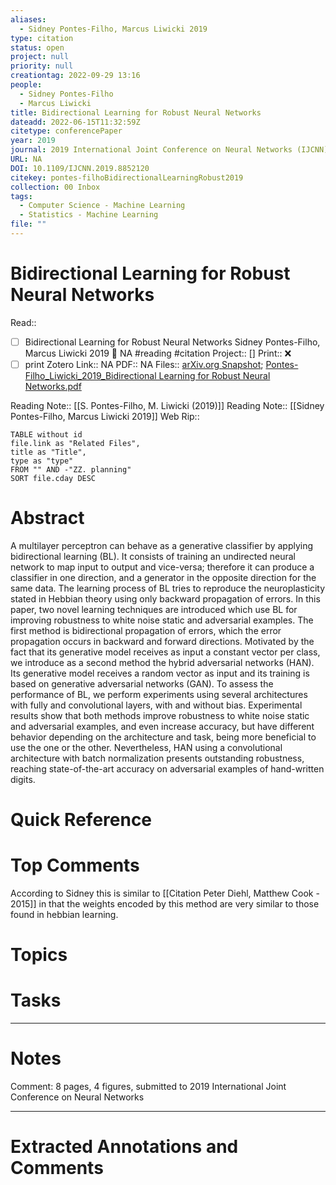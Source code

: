 ```yaml
---
aliases:
  - Sidney Pontes-Filho, Marcus Liwicki 2019
type: citation
status: open
project: null
priority: null
creationtag: 2022-09-29 13:16
people:
  - Sidney Pontes-Filho
  - Marcus Liwicki
title: Bidirectional Learning for Robust Neural Networks
dateadd: 2022-06-15T11:32:59Z
citetype: conferencePaper
year: 2019
journal: 2019 International Joint Conference on Neural Networks (IJCNN)
URL: NA
DOI: 10.1109/IJCNN.2019.8852120
citekey: pontes-filhoBidirectionalLearningRobust2019
collection: 00 Inbox
tags:
  - Computer Science - Machine Learning
  - Statistics - Machine Learning
file: ""
---
```


# Bidirectional Learning for Robust Neural Networks
Read:: 
- [ ] Bidirectional Learning for Robust Neural Networks Sidney Pontes-Filho, Marcus Liwicki 2019 🛫 NA #reading #citation
Project:: []
Print::  ❌
- [ ] print 
Zotero Link:: NA
PDF:: NA
Files:: [arXiv.org Snapshot](file:///home/michaelt/Insync/m@tarlton.info/Google%20Drive/06.%20Zotero/storage/SPYERV6H/1805.html); [Pontes-Filho_Liwicki_2019_Bidirectional Learning for Robust Neural Networks.pdf](file:///home/michaelt/Insync/m@tarlton.info/Google%20Drive/06.%20Zotero/storage/VMHAAANY/Pontes-Filho_Liwicki_2019_Bidirectional%20Learning%20for%20Robust%20Neural%20Networks.pdf)

Reading Note:: [[S. Pontes-Filho, M. Liwicki (2019)]]
Reading Note:: [[Sidney Pontes-Filho, Marcus Liwicki 2019]]
Web Rip:: 
```dataview
TABLE without id
file.link as "Related Files",
title as "Title",
type as "type"
FROM "" AND -"ZZ. planning"
SORT file.cday DESC
```

# Abstract
A multilayer perceptron can behave as a generative classifier by applying bidirectional learning (BL). It consists of training an undirected neural network to map input to output and vice-versa; therefore it can produce a classifier in one direction, and a generator in the opposite direction for the same data. The learning process of BL tries to reproduce the neuroplasticity stated in Hebbian theory using only backward propagation of errors. In this paper, two novel learning techniques are introduced which use BL for improving robustness to white noise static and adversarial examples. The first method is bidirectional propagation of errors, which the error propagation occurs in backward and forward directions. Motivated by the fact that its generative model receives as input a constant vector per class, we introduce as a second method the hybrid adversarial networks (HAN). Its generative model receives a random vector as input and its training is based on generative adversarial networks (GAN). To assess the performance of BL, we perform experiments using several architectures with fully and convolutional layers, with and without bias. Experimental results show that both methods improve robustness to white noise static and adversarial examples, and even increase accuracy, but have different behavior depending on the architecture and task, being more beneficial to use the one or the other. Nevertheless, HAN using a convolutional architecture with batch normalization presents outstanding robustness, reaching state-of-the-art accuracy on adversarial examples of hand-written digits.

# Quick Reference


# Top Comments
According to Sidney this is similar to [[Citation Peter Diehl, Matthew Cook - 2015]] in that the weights encoded by this method are very similar to those found in hebbian learning.


# Topics


# Tasks


----
# Notes
Comment: 8 pages, 4 figures, submitted to 2019 International Joint Conference on Neural Networks

----
# Extracted Annotations and Comments
